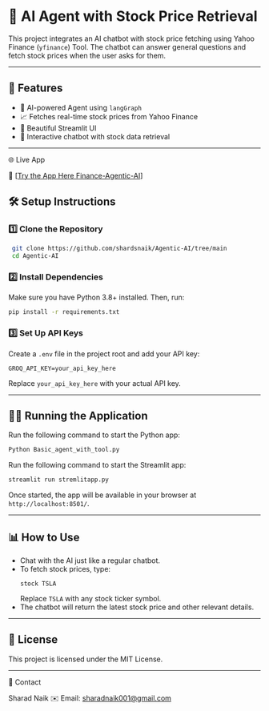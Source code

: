 # 📌 AI Agent with Stock Price Retrieval

This project integrates an AI chatbot with stock price fetching using Yahoo Finance (`yfinance`) Tool. The chatbot can answer general questions and fetch stock prices when the user asks for them.

---


## 🚀 Features
- 💬 AI-powered Agent using `langGraph`
- 📈 Fetches real-time stock prices from Yahoo Finance
- 🎨 Beautiful Streamlit UI
- 🔄 Interactive chatbot with stock data retrieval

---
🌐 Live App

🔗 [[Try the App Here Finance-Agentic-AI](https://fiinanceagentic.streamlit.app/)]

## 🛠️ Setup Instructions

### **1️⃣ Clone the Repository**
```bash
 git clone https://github.com/shardsnaik/Agentic-AI/tree/main
 cd Agentic-AI
```

### **2️⃣ Install Dependencies**
Make sure you have Python 3.8+ installed. Then, run:
```bash
pip install -r requirements.txt
```

### **3️⃣ Set Up API Keys**
Create a `.env` file in the project root and add your API key:
```env
GROQ_API_KEY=your_api_key_here
```
Replace `your_api_key_here` with your actual API key.

---

## 🏃‍♂️ Running the Application
Run the following command to start the Python app:
```bash
Python Basic_agent_with_tool.py
```

Run the following command to start the Streamlit app:
```bash
streamlit run stremlitapp.py
```

Once started, the app will be available in your browser at `http://localhost:8501/`.

---

## 📊 How to Use
- Chat with the AI just like a regular chatbot.
- To fetch stock prices, type:  
  ```
  stock TSLA
  ```
  Replace `TSLA` with any stock ticker symbol.
- The chatbot will return the latest stock price and other relevant details.

---


## 📜 License
This project is licensed under the MIT License.

---
📩 Contact

Sharad Naik
✉️ Email: sharadnaik001@gmail.com
